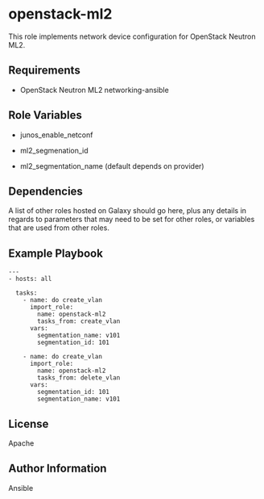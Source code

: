 openstack-ml2
=============
This role implements network device configuration for OpenStack Neutron ML2.

Requirements
------------
* OpenStack Neutron ML2 networking-ansible

Role Variables
--------------

* junos_enable_netconf

* ml2_segmenation_id
* ml2_segmentation_name (default depends on provider)

Dependencies
------------

A list of other roles hosted on Galaxy should go here, plus any details in
regards to parameters that may need to be set for other roles, or variables
that are used from other roles.

Example Playbook
----------------

```
---
- hosts: all

  tasks:
    - name: do create_vlan
      import_role:
        name: openstack-ml2
        tasks_from: create_vlan
      vars:
        segmentation_name: v101
        segmentation_id: 101

    - name: do create_vlan
      import_role:
        name: openstack-ml2
        tasks_from: delete_vlan
      vars:
        segmentation_id: 101
        segmentation_name: v101
```


License
-------
Apache

Author Information
------------------
Ansible
